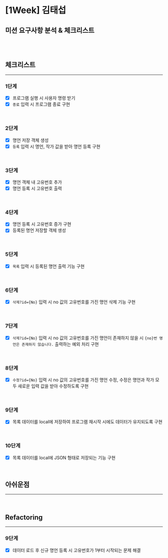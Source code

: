 # [1Week] 김태섭
## 미션 요구사항 분석 & 체크리스트

<br><br>

## 체크리스트

-----------------------------

### 1단계
- [X] 프로그램 실행 시 사용자 명령 받기
- [X] `종료` 입력 시 프로그램 종료 구현

<br>

### 2단계
- [X] 명언 저장 객체 생성
- [X] `등록` 입력 시 명언, 작가 값을 받아 명언 등록 구현

<br>

### 3단계
- [X] 명언 객체 내 고유번호 추가
- [X] 명언 등록 시 고유번호 출력

<br>

### 4단계
- [X] 명언 등록 시 고유번호 증가 구현
- [X] 등록된 명언 저장할 객체 생성

<br>

### 5단계
- [X] `목록` 입력 시 등록된 명언 출력 기능 구현

<br>

### 6단계
- [X] `삭제?id={No}` 입력 시 no 값의 고유번호를 가진 명언 삭제 기능 구현

<br>

### 7단계
- [X] `삭제?id={No}` 입력 시 no 값의 고유번호를 가진 명언이 존재하지 않을 시 `{no}번 명언은 존재하지 않습니다.` 출력하는 예외 처리 구현

<br>

### 8단계
- [X] `수정?id={No}` 입력 시 no 값의 고유번호를 가진 명언 수정, 수정은 명언과 작가 모두 새로운 입력 값을 받아 수정하도록 구현

<br>

### 9단계
- [X] 목록 데이터를 local에 저장하여 프로그램 재시작 시에도 데이터가 유지되도록 구현

<br>

### 10단계
- [X] 목록 데이터를 local에 JSON 형태로 저장되는 기능 구현

<br>

## 아쉬운점

-----------------------------

<br>

## Refactoring

-----------------------------

### 9단계
- [X] 데이터 로드 후 신규 명언 등록 시 고유번호가 1부터 시작되는 문제 해결




<br>